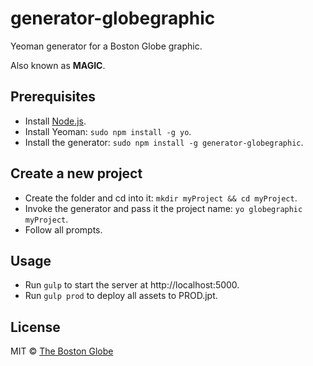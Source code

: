 # generator-globegraphic

Yeoman generator for a Boston Globe graphic.

Also known as **MAGIC**.

## Prerequisites

- Install [Node.js](http://nodejs.org/).
- Install Yeoman: `sudo npm install -g yo`.
- Install the generator: `sudo npm install -g generator-globegraphic`.

## Create a new project
- Create the folder and cd into it: `mkdir myProject && cd myProject`.
- Invoke the generator and pass it the project name: `yo globegraphic myProject`.
- Follow all prompts.

## Usage
- Run `gulp` to start the server at http://localhost:5000.
- Run `gulp prod` to deploy all assets to PROD.jpt.
 
## License

MIT © [The Boston Globe](http://github.com/BostonGlobe)
